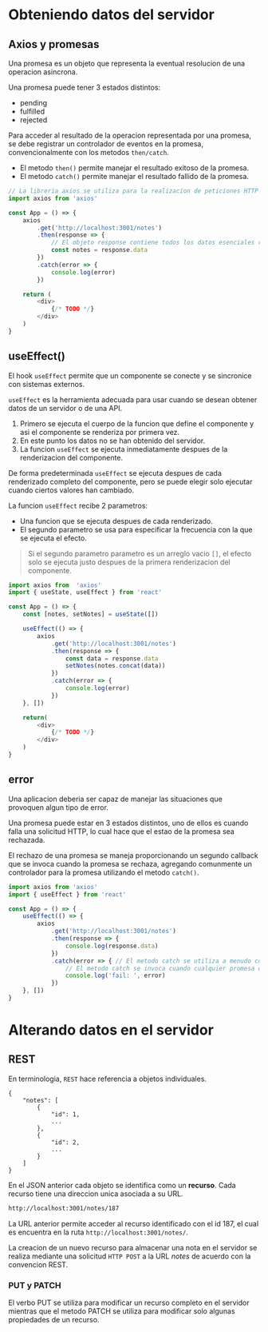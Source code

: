 # Obteniendo datos del servidor

## Axios y promesas

Una promesa es un objeto que representa la eventual resolucion de una operacion asincrona.

Una promesa puede tener 3 estados distintos:
- pending
- fulfilled
- rejected

Para acceder al resultado de la operacion representada por una promesa, se debe registrar un controlador de eventos en la promesa, convencionalmente con los metodos `then/catch`.
- El metodo `then()` permite manejar el resultado exitoso de la promesa.
- El metodo `catch()` permite manejar el resultado fallido de la promesa.

```javascript
// La libreria axios se utiliza para la realizacion de peticiones HTTP
import axios from 'axios'

const App = () => {
    axios
        .get('http://localhost:3001/notes')
        .then(response => {
            // El objeto response contiene todos los datos esenciales relacionados con la respuesta de la solicitud HTTP (datos devueltos, codigo de estado, encabezados, etc).
            const notes = response.data
        })
        .catch(error => {
            console.log(error)
        })

    return (
        <div>
            {/* TODO */}
        </div>
    )
}
```

## useEffect()

El hook `useEffect` permite que un componente se conecte y se sincronice con sistemas externos.

`useEffect` es la herramienta adecuada para usar cuando se desean obtener datos de un servidor o de una API.

1. Primero se ejecuta el cuerpo de la funcion que define el componente y asi el componente se renderiza por primera vez.
2. En este punto los datos no se han obtenido del servidor.
3. La funcion `useEffect` se ejecuta inmediatamente despues de la renderizacion del componente.

De forma predeterminada `useEffect` se ejecuta despues de cada renderizado completo del componente, pero se puede elegir solo ejecutar cuando ciertos valores han cambiado.

La funcion `useEffect` recibe 2 parametros:
- Una funcion que se ejecuta despues de cada renderizado.
- El segundo parametro se usa para especificar la frecuencia con la que se ejecuta el efecto.

> Si el segundo parametro parametro es un arreglo vacio `[]`, el efecto solo se ejecuta justo despues de la primera renderizacion del componente.

```javascript
import axios from  'axios'
import { useState, useEffect } from 'react'

const App = () => {
    const [notes, setNotes] = useState([])

    useEffect(() => {
        axios
            .get('http://localhost:3001/notes')
            .then(response => {
                const data = response.data
                setNotes(notes.concat(data))
            })
            .catch(error => {
                console.log(error)
            })
    }, [])

    return(
        <div>
            {/* TODO */}
        </div>
    )
}
```

## error

Una aplicacion deberia ser capaz de manejar las situaciones que provoquen algun tipo de error.

Una promesa puede estar en 3 estados distintos, uno de ellos es cuando falla una solicitud HTTP, lo cual hace que el estao de la promesa sea rechazada.

El rechazo de una promesa se maneja proporcionando un segundo callback que se invoca cuando la promesa se rechaza, agregando comunmente un controlador para la promesa utilizando el metodo `catch()`.

```javascript
import axios from 'axios'
import { useEffect } from 'react'

const App = () => {
    useEffect(() => {
        axios
            .get('http://localhost:3001/notes')
            .then(response => {
                console.log(response.data)
            })
            .catch(error => { // El metodo catch se utiliza a menudo conlocandolo mas profundamente en la cadena de promesas
                // El metodo catch se invoca cuando cualquier promesa de la cadena de promesas arroja un error y la promesa es rechazada
                console.log('fail: ', error)
            })
    }, [])
}
```

# Alterando datos en el servidor

## REST

En terminologia, `REST` hace referencia a objetos individuales.

    {
        "notes": [
            {
                "id": 1,
                ...
            },
            {
                "id": 2,
                ...
            }
        ]
    }

En el JSON anterior cada objeto se identifica como un **recurso**. Cada recurso tiene una direccion unica asociada a su URL.

```sh
http://localhost:3001/notes/187
```

La URL anterior permite acceder al recurso identificado con el id 187, el cual es encuentra en la ruta `http://localhost:3001/notes/`.

La creacion de un nuevo recurso para almacenar una nota en el servidor se realiza mediante una solicitud `HTTP POST` a la URL *notes* de acuerdo con la convencion REST.

### PUT y PATCH

El verbo PUT se utiliza para modificar un recurso completo en el servidor mientras que el metodo PATCH se utiliza para modificar solo algunas propiedades de un recurso.